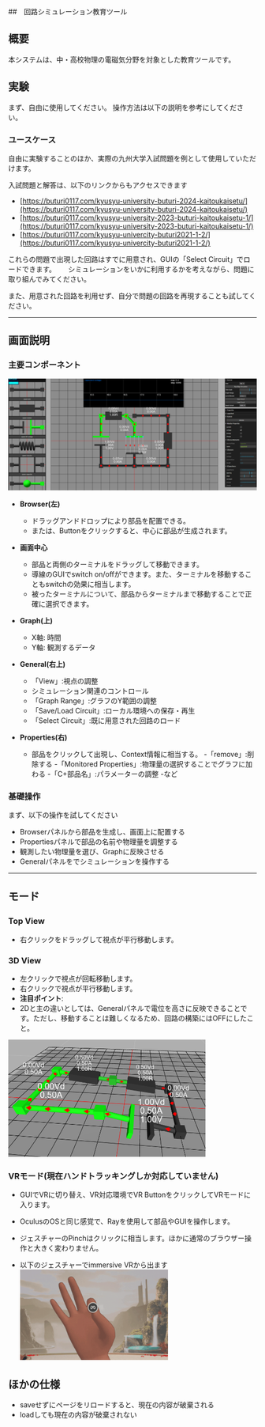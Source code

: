 ##　回路シミュレーション教育ツール  

## 概要

本システムは、中・高校物理の電磁気分野を対象とした教育ツールです。

## 実験

まず、自由に使用してください。
操作方法は以下の説明を参考にしてください。

### ユースケース

自由に実験することのほか、実際の九州大学入試問題を例として使用していただけます。  

入試問題と解答は、以下のリンクからもアクセスできます 
- [https://buturi0117.com/kyusyu-university-buturi-2024-kaitoukaisetu/](https://buturi0117.com/kyusyu-university-buturi-2024-kaitoukaisetu/)
- [https://buturi0117.com/kyusyu-university-2023-buturi-kaitoukaisetu-1/](https://buturi0117.com/kyusyu-university-2023-buturi-kaitoukaisetu-1/)
- [https://buturi0117.com/kyusyu-univercity-buturi2021-1-2/](https://buturi0117.com/kyusyu-univercity-buturi2021-1-2/)

これらの問題で出現した回路はすでに用意され、GUIの「Select Circuit」でロードできます。　　
シミュレーションをいかに利用するかを考えながら、問題に取り組んでみてください。  

また、用意された回路を利用せず、自分で問題の回路を再現することも試してください。

---

## 画面説明

### 主要コンポーネント
<img src="assets/main.png" width="800">

- **Browser(左)**  
  - ドラッグアンドドロップにより部品を配置できる。  
  - または、Buttonをクリックすると、中心に部品が生成されます。　

- **画面中心**  
  - 部品と両側のターミナルをドラッグして移動できます。
  - 導線のGUIでswitch on/offができます。また、ターミナルを移動することもswitchの効果に相当します。　　
  - 被ったターミナルについて、部品からターミナルまで移動することで正確に選択できます。

- **Graph(上)**  　
    - X軸: 時間
    - Y軸: 観測するデータ

- **General(右上)**  　
    - 「View」:視点の調整 
    - シミュレーション関連のコントロール
    - 「Graph Range」:グラフのY範囲の調整 
    - 「Save/Load Circuit」:ローカル環境への保存・再生　
    - 「Select Circuit」:既に用意された回路のロード

- **Properties(右)**  　
    - 部品をクリックして出現し、Context情報に相当する。
    -「remove」:削除する
    -「Monitored Properties」:物理量の選択することでグラフに加わる
    -「C+部品名」:パラメーターの調整
    -など

### 基礎操作

まず、以下の操作を試してください 
   - Browserパネルから部品を生成し、画面上に配置する
   - Propertiesパネルで部品の名前や物理量を調整する 
   - 観測したい物理量を選び、Graphに反映させる 
   - Generalパネルをでシミュレーションを操作する

---

## モード

### Top View　
  - 右クリックをドラッグして視点が平行移動します。

### 3D View
  - 左クリックで視点が回転移動します。  
  - 右クリックで視点が平行移動します。
- **注目ポイント**:  
- 2Dと主の違いとしては、Generalパネルで電位を高さに反映できることです。ただし、移動することは難しくなるため、回路の構築にはOFFにしたこと。
<img src="assets/3DView.png" width="400">

### VRモード(現在ハンドトラッキングしか対応していません)
  - GUIでVRに切り替え、VR対応環境でVR ButtonをクリックしてVRモードに入ります。　
  - OculusのOSと同じ感覚で、Rayを使用して部品やGUIを操作します。  
  - ジェスチャーのPinchはクリックに相当します。ほかに通常のブラウザー操作と大きく変わりません。 

  - 以下のジェスチャーでimmersive VRから出ます
　<img src="assets/gesture.png" width="300">

 ## ほかの仕様

- saveせずにページをリロードすると、現在の内容が破棄される
- loadしても現在の内容が破棄されない